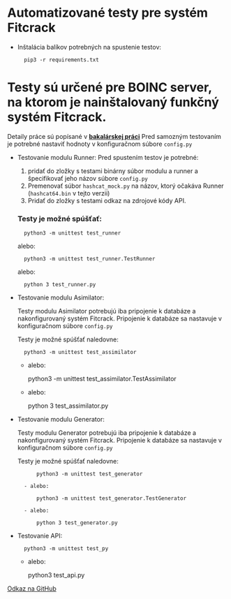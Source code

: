 Automatizované testy pre systém Fitcrack
=============

- Inštalácia balíkov potrebných na spustenie testov:

        pip3 -r requirements.txt


# Testy sú určené pre BOINC server, na ktorom je nainštalovaný funkčný systém Fitcrack.
Detaily práce sú popísané v **[bakalárskej práci](./bakalar/xchrip00_bp.pdf)**
Pred samozným testovaním je potrebné nastaviť hodnoty v konfiguračnom súbore `config.py`


- Testovanie modulu Runner:
    Pred spustením testov je potrebné:
    1. pridať do zložky s testami binárny súbor modulu a runner a špecifikovať jeho názov súbore `config.py`
    2. Premenovať súbor `hashcat_mock.py` na názov, ktorý očakáva Runner (`hashcat64.bin` v tejto
    verzii)
    3. Pridať do zložky s testami odkaz na zdrojové kódy API.

    ### Testy je možné spúšťať:

        python3 -m unittest test_runner

    alebo:

        python3 -m unittest test_runner.TestRunner

    alebo:

        python 3 test_runner.py


- Testovanie modulu Asimilator:

    Testy modulu Asimilator potrebujú iba pripojenie k databáze a nakonfigurovaný systém Fitcrack.
    Pripojenie k databáze sa nastavuje v konfiguračnom súbore `config.py`

    Testy je možné spúšťať naledovne:

        python3 -m unittest test_assimilator

    - alebo:

        python3 -m unittest test_assimilator.TestAssimilator

    - alebo:

        python 3 test_assimilator.py


- Testovanie modulu Generator:

    Testy modulu Generator potrebujú iba pripojenie k databáze a nakonfigurovaný systém Fitcrack.
    Pripojenie k databáze sa nastavuje v konfiguračnom súbore `config.py`

    Testy je možné spúšťať naledovne:

            python3 -m unittest test_generator

        - alebo:

            python3 -m unittest test_generator.TestGenerator

        - alebo:

            python 3 test_generator.py


- Testovanie API:

        python3 -m unittest test_py

    - alebo:

        python3 test_api.py


[Odkaz na GitHub](https://github.com/Slonik923/testy-Fitcrack)